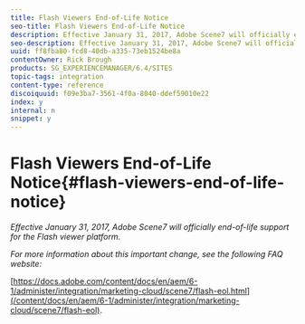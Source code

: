```yaml
---
title: Flash Viewers End-of-Life Notice
seo-title: Flash Viewers End-of-Life Notice
description: Effective January 31, 2017, Adobe Scene7 will officially end-of-life support for the Flash viewer platform.
seo-description: Effective January 31, 2017, Adobe Scene7 will officially end-of-life support for the Flash viewer platform.
uuid: ff8fba80-fcd8-40db-a335-73eb1524be8a
contentOwner: Rick Brough
products: SG_EXPERIENCEMANAGER/6.4/SITES
topic-tags: integration
content-type: reference
discoiquuid: f09e3ba7-3561-4f0a-8040-ddef59010e22
index: y
internal: n
snippet: y
---
```


# Flash Viewers End-of-Life Notice{#flash-viewers-end-of-life-notice}

*Effective January 31, 2017, Adobe Scene7 will officially end-of-life support for the Flash viewer platform.*

*For more information about this important change, see the following FAQ website:*

[https://docs.adobe.com/content/docs/en/aem/6-1/administer/integration/marketing-cloud/scene7/flash-eol.html](/content/docs/en/aem/6-1/administer/integration/marketing-cloud/scene7/flash-eol).
